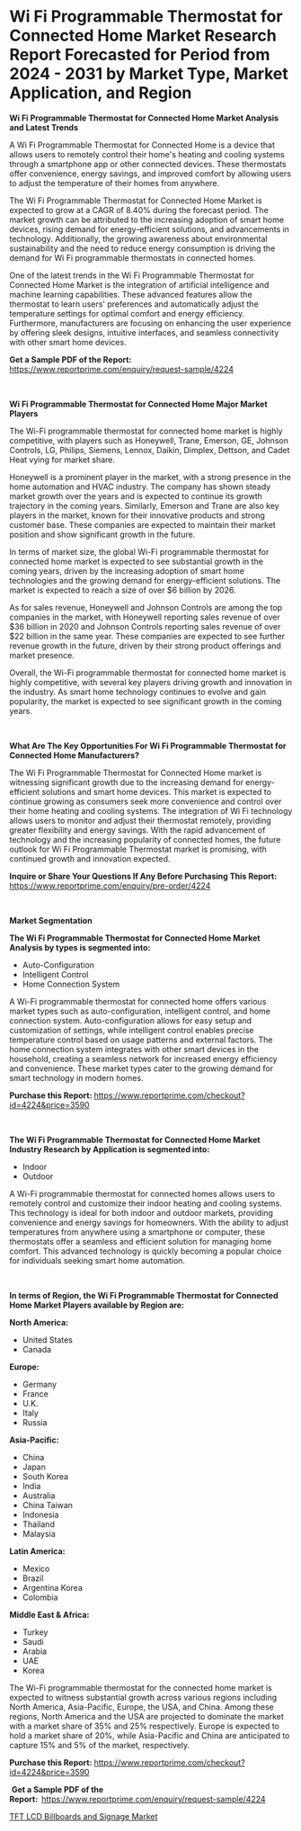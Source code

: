 <p><h1>Wi Fi Programmable Thermostat for Connected Home Market Research Report Forecasted for Period from 2024 -  2031 by Market Type, Market Application, and Region</h1></p><p><strong>Wi Fi Programmable Thermostat for Connected Home Market Analysis and Latest Trends</strong></p>
<p><p>A Wi Fi Programmable Thermostat for Connected Home is a device that allows users to remotely control their home's heating and cooling systems through a smartphone app or other connected devices. These thermostats offer convenience, energy savings, and improved comfort by allowing users to adjust the temperature of their homes from anywhere.</p><p>The Wi Fi Programmable Thermostat for Connected Home Market is expected to grow at a CAGR of 8.40% during the forecast period. The market growth can be attributed to the increasing adoption of smart home devices, rising demand for energy-efficient solutions, and advancements in technology. Additionally, the growing awareness about environmental sustainability and the need to reduce energy consumption is driving the demand for Wi Fi programmable thermostats in connected homes.</p><p>One of the latest trends in the Wi Fi Programmable Thermostat for Connected Home Market is the integration of artificial intelligence and machine learning capabilities. These advanced features allow the thermostat to learn users' preferences and automatically adjust the temperature settings for optimal comfort and energy efficiency. Furthermore, manufacturers are focusing on enhancing the user experience by offering sleek designs, intuitive interfaces, and seamless connectivity with other smart home devices.</p></p>
<p><strong>Get a Sample PDF of the Report:&nbsp;</strong> <a href="https://www.reportprime.com/enquiry/request-sample/4224">https://www.reportprime.com/enquiry/request-sample/4224</a></p>
<p>&nbsp;</p>
<p><strong>Wi Fi Programmable Thermostat for Connected Home Major Market Players</strong></p>
<p><p>The Wi-Fi programmable thermostat for connected home market is highly competitive, with players such as Honeywell, Trane, Emerson, GE, Johnson Controls, LG, Philips, Siemens, Lennox, Daikin, Dimplex, Dettson, and Cadet Heat vying for market share.</p><p>Honeywell is a prominent player in the market, with a strong presence in the home automation and HVAC industry. The company has shown steady market growth over the years and is expected to continue its growth trajectory in the coming years. Similarly, Emerson and Trane are also key players in the market, known for their innovative products and strong customer base. These companies are expected to maintain their market position and show significant growth in the future.</p><p>In terms of market size, the global Wi-Fi programmable thermostat for connected home market is expected to see substantial growth in the coming years, driven by the increasing adoption of smart home technologies and the growing demand for energy-efficient solutions. The market is expected to reach a size of over $6 billion by 2026.</p><p>As for sales revenue, Honeywell and Johnson Controls are among the top companies in the market, with Honeywell reporting sales revenue of over $36 billion in 2020 and Johnson Controls reporting sales revenue of over $22 billion in the same year. These companies are expected to see further revenue growth in the future, driven by their strong product offerings and market presence.</p><p>Overall, the Wi-Fi programmable thermostat for connected home market is highly competitive, with several key players driving growth and innovation in the industry. As smart home technology continues to evolve and gain popularity, the market is expected to see significant growth in the coming years.</p></p>
<p>&nbsp;</p>
<p><strong>What Are The Key Opportunities For Wi Fi Programmable Thermostat for Connected Home Manufacturers?</strong></p>
<p><p>The Wi Fi Programmable Thermostat for Connected Home market is witnessing significant growth due to the increasing demand for energy-efficient solutions and smart home devices. This market is expected to continue growing as consumers seek more convenience and control over their home heating and cooling systems. The integration of Wi Fi technology allows users to monitor and adjust their thermostat remotely, providing greater flexibility and energy savings. With the rapid advancement of technology and the increasing popularity of connected homes, the future outlook for Wi Fi Programmable Thermostat market is promising, with continued growth and innovation expected.</p></p>
<p><strong>Inquire or Share Your Questions If Any Before Purchasing This Report:</strong> <a href="https://www.reportprime.com/enquiry/pre-order/4224">https://www.reportprime.com/enquiry/pre-order/4224</a></p>
<p>&nbsp;</p>
<p><strong>Market Segmentation</strong></p>
<p><strong>The Wi Fi Programmable Thermostat for Connected Home Market Analysis by types is segmented into:</strong></p>
<p><ul><li>Auto-Configuration</li><li>Intelligent Control</li><li>Home Connection System</li></ul></p>
<p><p>A Wi-Fi programmable thermostat for connected home offers various market types such as auto-configuration, intelligent control, and home connection system. Auto-configuration allows for easy setup and customization of settings, while intelligent control enables precise temperature control based on usage patterns and external factors. The home connection system integrates with other smart devices in the household, creating a seamless network for increased energy efficiency and convenience. These market types cater to the growing demand for smart technology in modern homes.</p></p>
<p><strong>Purchase this Report:&nbsp;</strong><a href="https://www.reportprime.com/checkout?id=4224&price=3590">https://www.reportprime.com/checkout?id=4224&price=3590</a></p>
<p>&nbsp;</p>
<p><strong>The Wi Fi Programmable Thermostat for Connected Home Market Industry Research by Application is segmented into:</strong></p>
<p><ul><li>Indoor</li><li>Outdoor</li></ul></p>
<p><p>A Wi-Fi programmable thermostat for connected homes allows users to remotely control and customize their indoor heating and cooling systems. This technology is ideal for both indoor and outdoor markets, providing convenience and energy savings for homeowners. With the ability to adjust temperatures from anywhere using a smartphone or computer, these thermostats offer a seamless and efficient solution for managing home comfort. This advanced technology is quickly becoming a popular choice for individuals seeking smart home automation.</p></p>
<p>&nbsp;</p>
<p><strong>In terms of Region, the Wi Fi Programmable Thermostat for Connected Home Market Players available by Region are:</strong></p>
<p>
    <p> <strong> North America: </strong>
        <ul>
            <li>United States</li>
            <li>Canada</li>
        </ul>
        </p> 
    <p> <strong> Europe: </strong>
        <ul>
            <li>Germany</li>
            <li>France</li>
            <li>U.K.</li>
            <li>Italy</li>
            <li>Russia</li>
        </ul>
        </p> 
    <p> <strong> Asia-Pacific: </strong>
        <ul>
            <li>China</li>
            <li>Japan</li>
            <li>South Korea</li>
            <li>India</li>
            <li>Australia</li>
            <li>China Taiwan</li>
            <li>Indonesia</li>
            <li>Thailand</li>
            <li>Malaysia</li>
        </ul>
        </p> 
    <p> <strong> Latin America: </strong>
        <ul>
            <li>Mexico</li>
            <li>Brazil</li>
            <li>Argentina Korea</li>
            <li>Colombia</li>
        </ul>
        </p> 
    <p> <strong> Middle East & Africa: </strong>
        <ul>
            <li>Turkey</li>
            <li>Saudi</li>
            <li>Arabia</li>
            <li>UAE</li>
            <li>Korea</li>
        </ul>
    </p>
    </p>
<p><p>The Wi-Fi programmable thermostat for the connected home market is expected to witness substantial growth across various regions including North America, Asia-Pacific, Europe, the USA, and China. Among these regions, North America and the USA are projected to dominate the market with a market share of 35% and 25% respectively. Europe is expected to hold a market share of 20%, while Asia-Pacific and China are anticipated to capture 15% and 5% of the market, respectively.</p></p>
<p><strong>Purchase this Report: </strong><a href="https://www.reportprime.com/checkout?id=4224&price=3590">https://www.reportprime.com/checkout?id=4224&price=3590</a></p>
<p>&nbsp;<strong>Get a Sample PDF of the Report:&nbsp;&nbsp;</strong><a href="https://www.reportprime.com/enquiry/request-sample/4224">https://www.reportprime.com/enquiry/request-sample/4224</a></p>
<p><strong></strong></p>
<p><p><a href="https://github.com/ashepherd82/Market-Research-Report-List-3/blob/main/tft-lcd-billboards-and-signage-market.md">TFT LCD Billboards and Signage Market</a></p></p>